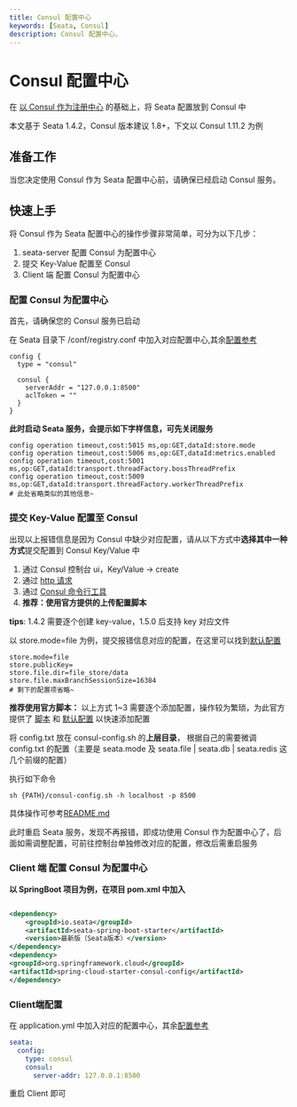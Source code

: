 ```yaml
---
title: Consul 配置中心
keywords: [Seata, Consul]
description: Consul 配置中心。
---
```


# Consul 配置中心

在 [以 Consul 作为注册中心](/docs/user/registry/consul/) 的基础上，将 Seata 配置放到 Consul 中

本文基于 Seata 1.4.2，Consul 版本建议 1.8+，下文以 Consul 1.11.2 为例

## 准备工作

当您决定使用 Consul 作为 Seata 配置中心前，请确保已经启动 Consul 服务。

## 快速上手

将 Consul 作为 Seata 配置中心的操作步骤非常简单，可分为以下几步：

1. seata-server 配置 Consul 为配置中心
2. 提交 Key-Value 配置至 Consul
3. Client 端 配置 Consul 为配置中心

### 配置 Consul 为配置中心

首先，请确保您的 Consul 服务已启动

在 Seata 目录下 /conf/registry.conf
中加入对应配置中心,其余[配置参考](https://github.com/apache/incubator-seata/blob/1.4.2/script/server/config/registry.conf)

```
config {
  type = "consul"

  consul {
    serverAddr = "127.0.0.1:8500"
    aclToken = ""
  }
}
```

**此时启动 Seata 服务，会提示如下字样信息，可先关闭服务**

```
config operation timeout,cost:5015 ms,op:GET,dataId:store.mode
config operation timeout,cost:5006 ms,op:GET,dataId:metrics.enabled
config operation timeout,cost:5001 ms,op:GET,dataId:transport.threadFactory.bossThreadPrefix
config operation timeout,cost:5009 ms,op:GET,dataId:transport.threadFactory.workerThreadPrefix
# 此处省略类似的其他信息~
```

### 提交 Key-Value 配置至 Consul

出现以上报错信息是因为 Consul 中缺少对应配置，请从以下方式中**选择其中一种方式**提交配置到 Consul Key/Value 中

1. 通过 Consul 控制台 ui，Key/Value -> create
2. 通过 [http 请求](https://www.consul.io/api-docs/kv)
3. 通过 [Consul 命令行工具](https://www.consul.io/commands/kv)
4. **推荐：使用官方提供的上传配置脚本**

**tips**: 1.4.2 需要逐个创建 key-value，1.5.0 后支持 key 对应文件

以 store.mode=file
为例，提交报错信息对应的配置，在这里可以找到[默认配置](https://github.com/apache/incubator-seata/blob/1.4.2/script/config-center/config.txt)

```properties
store.mode=file
store.publicKey=
store.file.dir=file_store/data
store.file.maxBranchSessionSize=16384
# 剩下的配置项省略~
```

**推荐使用官方脚本：** 以上方式 1~3 需要逐个添加配置，操作较为繁琐，为此官方提供了
[脚本](https://github.com/apache/incubator-seata/blob/1.4.2/script/config-center/consul/consul-config.sh) 和
[默认配置](https://github.com/apache/incubator-seata/blob/1.4.2/script/config-center/config.txt)
以快速添加配置

将 config.txt 放在 consul-config.sh 的**上层目录**， 根据自己的需要微调 config.txt 的配置（主要是 seata.mode 及 seata.file | seata.db | seata.redis
这几个前缀的配置）

执行如下命令

```shell
sh {PATH}/consul-config.sh -h localhost -p 8500
```

具体操作可参考[README.md](https://github.com/apache/incubator-seata/blob/1.4.2/script/config-center/README.md)

此时重启 Seata 服务，发现不再报错，即成功使用 Consul 作为配置中心了，后面如需调整配置，可前往控制台单独修改对应的配置，修改后需重启服务

### Client 端 配置 Consul 为配置中心

**以 SpringBoot 项目为例，在项目 pom.xml 中加入**

```xml

<dependency>
    <groupId>io.seata</groupId>
    <artifactId>seata-spring-boot-starter</artifactId>
    <version>最新版（Seata版本）</version>
</dependency>
<dependency>
<groupId>org.springframework.cloud</groupId>
<artifactId>spring-cloud-starter-consul-config</artifactId>
</dependency>
```

### Client端配置

在 application.yml 中加入对应的配置中心，其余[配置参考](https://github.com/apache/incubator-seata/blob/develop/script/client/spring/application.yml)

```yaml
seata:
  config:
    type: consul
    consul:
      server-addr: 127.0.0.1:8500
```

重启 Client 即可